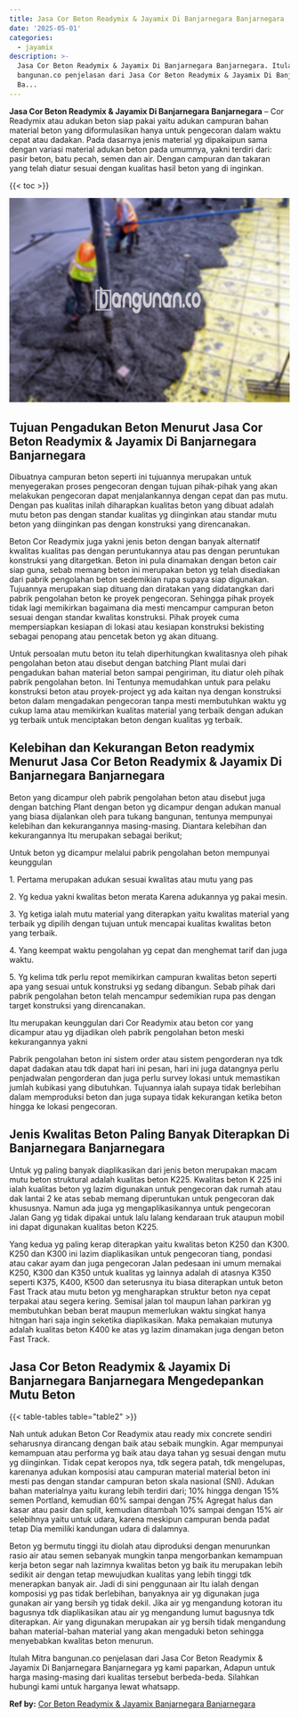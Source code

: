 ```yaml
---
title: Jasa Cor Beton Readymix & Jayamix Di Banjarnegara Banjarnegara
date: '2025-05-01'
categories:
  - jayamix
description: >-
  Jasa Cor Beton Readymix & Jayamix Di Banjarnegara Banjarnegara. Itulah Mitra
  bangunan.co penjelasan dari Jasa Cor Beton Readymix & Jayamix Di Banjarnegara
  Ba...
---
```


**Jasa Cor Beton Readymix & Jayamix Di Banjarnegara Banjarnegara** – Cor Readymix atau adukan beton siap pakai yaitu adukan campuran bahan material beton yang diformulasikan hanya untuk pengecoran dalam waktu cepat atau dadakan. Pada dasarnya jenis material yg dipakaipun sama dengan variasi material adukan beton pada umumnya, yakni terdiri dari: pasir beton, batu pecah, semen dan air. Dengan campuran dan takaran yang telah diatur sesuai dengan kualitas hasil beton yang di inginkan.

{{< toc >}}

![Jasa Cor Beton Readymix & Jayamix Di Banjarnegara Banjarnegara](/images/jasa-cor-readymix-43.png)

## Tujuan Pengadukan Beton Menurut Jasa Cor Beton Readymix & Jayamix Di Banjarnegara Banjarnegara

Dibuatnya campuran beton seperti ini tujuannya merupakan untuk menyegerakan proses pengecoran dengan tujuan pihak-pihak yang akan melakukan pengecoran dapat menjalankannya dengan cepat dan pas mutu. Dengan pas kualitas inilah diharapkan kualitas beton yang dibuat adalah mutu beton pas dengan standar kualitas yg diinginkan atau standar mutu beton yang diinginkan pas dengan konstruksi yang direncanakan.

Beton Cor Readymix juga yakni jenis beton dengan banyak alternatif kwalitas kualitas pas dengan peruntukannya atau pas dengan peruntukan konstruksi yang ditargetkan. Beton ini pula dinamakan dengan beton cair siap guna, sebab memang beton ini merupakan beton yg telah disediakan dari pabrik pengolahan beton sedemikian rupa supaya siap digunakan. Tujuannya merupakan siap dituang dan diratakan yang didatangkan dari pabrik pengolahan beton ke proyek pengecoran. Sehingga pihak proyek tidak lagi memikirkan bagaimana dia mesti mencampur campuran beton sesuai dengan standar kwalitas konstruksi. Pihak proyek cuma mempersiapkan kesiapan di lokasi atau kesiapan konstruksi bekisting sebagai penopang atau pencetak beton yg akan dituang.

Untuk persoalan mutu beton itu telah diperhitungkan kwalitasnya oleh pihak pengolahan beton atau disebut dengan batching Plant mulai dari pengadukan bahan material beton sampai pengiriman, itu diatur oleh pihak pabrik pengolahan beton. Ini Tentunya memudahkan untuk para pelaku konstruksi beton atau proyek-project yg ada kaitan nya dengan konstruksi beton dalam mengadakan pengecoran tanpa mesti membutuhkan waktu yg cukup lama atau memikirkan kualitas material yang terbaik dengan adukan yg terbaik untuk menciptakan beton dengan kualitas yg terbaik.

## Kelebihan dan Kekurangan Beton readymix Menurut Jasa Cor Beton Readymix & Jayamix Di Banjarnegara Banjarnegara

Beton yang dicampur oleh pabrik pengolahan beton atau disebut juga dengan batching Plant dengan beton yg dicampur dengan adukan manual yang biasa dijalankan oleh para tukang bangunan, tentunya mempunyai kelebihan dan kekurangannya masing-masing. Diantara kelebihan dan kekurangannya Itu merupakan sebagai berikut;

Untuk beton yg dicampur melalui pabrik pengolahan beton mempunyai keunggulan

1\. Pertama merupakan adukan sesuai kwalitas atau mutu yang pas

2\. Yg kedua yakni kwalitas beton merata Karena adukannya yg pakai mesin.

3\. Yg ketiga ialah mutu material yang diterapkan yaitu kwalitas material yang terbaik yg dipilih dengan tujuan untuk mencapai kualitas kwalitas beton yang terbaik.

4\. Yang keempat waktu pengolahan yg cepat dan menghemat tarif dan juga waktu.

5\. Yg kelima tdk perlu repot memikirkan campuran kwalitas beton seperti apa yang sesuai untuk konstruksi yg sedang dibangun. Sebab pihak dari pabrik pengolahan beton telah mencampur sedemikian rupa pas dengan target konstruksi yang direncanakan.

Itu merupakan keunggulan dari Cor Readymix atau beton cor yang dicampur atau yg dijadikan oleh pabrik pengolahan beton meski kekurangannya yakni

Pabrik pengolahan beton ini sistem order atau sistem pengorderan nya tdk dapat dadakan atau tdk dapat hari ini pesan, hari ini juga datangnya perlu penjadwalan pengorderan dan juga perlu survey lokasi untuk memastikan jumlah kubikasi yang dibutuhkan. Tujuannya ialah supaya tidak berlebihan dalam memproduksi beton dan juga supaya tidak kekurangan ketika beton hingga ke lokasi pengecoran.

## Jenis Kwalitas Beton Paling Banyak Diterapkan Di Banjarnegara Banjarnegara

Untuk yg paling banyak diaplikasikan dari jenis beton merupakan macam mutu beton struktural adalah kualitas beton K225. Kwalitas beton K 225 ini ialah kualitas beton yg lazim digunakan untuk pengecoran dak rumah atau dak lantai 2 ke atas sebab memang diperuntukan untuk pengecoran dak khususnya. Namun ada juga yg mengaplikasikannya untuk pengecoran Jalan Gang yg tidak dipakai untuk lalu lalang kendaraan truk ataupun mobil ini dapat digunakan kualitas beton K225.

Yang kedua yg paling kerap diterapkan yaitu kwalitas beton K250 dan K300. K250 dan K300 ini lazim diaplikasikan untuk pengecoran tiang, pondasi atau cakar ayam dan juga pengecoran Jalan pedesaan ini umum memakai K250, K300 dan K350 untuk kualitas yg lainnya adalah di atasnya K350 seperti K375, K400, K500 dan seterusnya itu biasa diterapkan untuk beton Fast Track atau mutu beton yg mengharapkan struktur beton nya cepat terpakai atau segera kering. Semisal jalan tol maupun lahan parkiran yg membutuhkan beban berat maupun memerlukan waktu singkat hanya hitngan hari saja ingin seketika diaplikasikan. Maka pemakaian mutunya adalah kualitas beton K400 ke atas yg lazim dinamakan juga dengan beton Fast Track.

## Jasa Cor Beton Readymix & Jayamix Di Banjarnegara Banjarnegara Mengedepankan Mutu Beton

{{< table-tables table="table2" >}}

Nah untuk adukan Beton Cor Readymix atau ready mix concrete sendiri seharusnya dirancang dengan baik atau sebaik mungkin. Agar mempunyai kemampuan atau performa yg baik atau daya tahan yg sesuai dengan mutu yg diinginkan. Tidak cepat keropos nya, tdk segera patah, tdk mengelupas, karenanya adukan komposisi atau campuran material material beton ini mesti pas dengan standar campuran beton skala nasional (SNI). Adukan bahan materialnya yaitu kurang lebih terdiri dari; 10% hingga dengan 15% semen Portland, kemudian 60% sampai dengan 75% Agregat halus dan kasar atau pasir dan split, kemudian ditambah 10% sampai dengan 15% air selebihnya yaitu untuk udara, karena meskipun campuran benda padat tetap Dia memiliki kandungan udara di dalamnya.

Beton yg bermutu tinggi itu diolah atau diproduksi dengan menurunkan rasio air atau semen sebanyak mungkin tanpa mengorbankan kemampuan kerja beton segar nah lazimnya kwalitas beton yg baik itu merupakan lebih sedikit air dengan tetap mewujudkan kualitas yang lebih tinggi tdk menerapkan banyak air. Jadi di sini penggunaan air Itu ialah dengan komposisi yg pas tidak berlebihan, banyaknya air yg digunakan juga gunakan air yang bersih yg tidak dekil. Jika air yg mengandung kotoran itu bagusnya tdk diaplikasikan atau air yg mengandung lumut bagusnya tdk diterapkan. Air yang digunakan merupakan air yg bersih tidak mengandung bahan material-bahan material yang akan mengaduki beton sehingga menyebabkan kwalitas beton menurun.

Itulah Mitra bangunan.co penjelasan dari Jasa Cor Beton Readymix & Jayamix Di Banjarnegara Banjarnegara yg kami paparkan, Adapun untuk harga masing-masing dari kualitas tersebut berbeda-beda. Silahkan hubungi kami untuk harganya lewat whatsapp.

**Ref by:** [Cor Beton Readymix & Jayamix Banjarnegara Banjarnegara](https://id.wikipedia.org/wiki/Cor)

